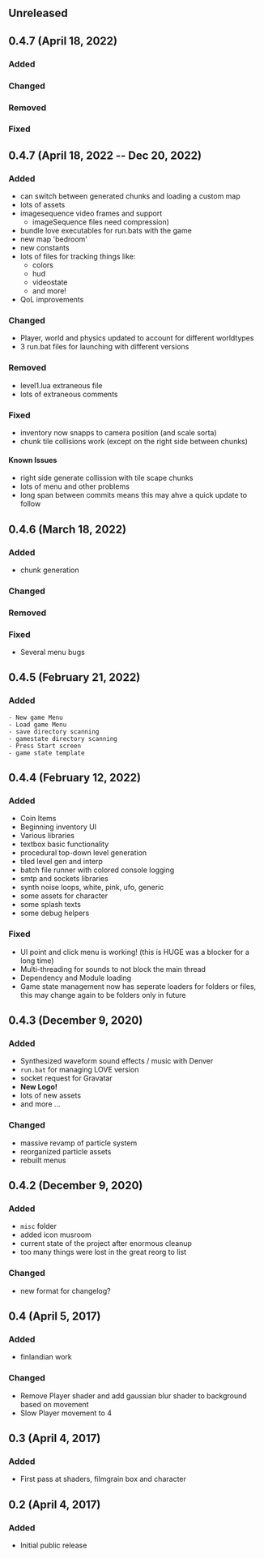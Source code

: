## Unreleased
## 0.4.7 (April 18, 2022)
### Added
### Changed
### Removed
### Fixed


## 0.4.7 (April 18, 2022 --  Dec 20, 2022)
### Added

- can switch between generated chunks and loading a custom map
- lots of assets
- imagesequence video frames and support
  - imageSequence files need compression)
- bundle love executables for run.bats with the game
- new map 'bedroom'
- new constants
- lots of files for tracking things like:
  - colors
  - hud
  - videostate
  - and more!
- QoL improvements

### Changed

- Player, world and physics updated to account for different worldtypes
- 3 run.bat files for launching with different versions

### Removed

- level1.lua extraneous file
- lots of extraneous comments

### Fixed

- inventory now snapps to camera position (and scale sorta)
- chunk tile collisions work (except on the right side between chunks)

#### Known Issues
- right side generate collission with tile scape chunks
- lots of menu and other problems
- long span between commits means this may ahve a quick update to follow

## 0.4.6 (March 18, 2022)

### Added

- chunk generation

### Changed
### Removed
### Fixed

- Several menu bugs


## 0.4.5 (February 21, 2022)

### Added
	- New game Menu
	- Load game Menu
	- save directory scanning
	- gamestate directory scanning
	- Press Start screen
	- game state template

## 0.4.4 (February 12, 2022)

### Added

- Coin Items
- Beginning inventory UI
- Various libraries
- textbox basic functionality
- procedural top-down level generation
- tiled level gen and interp
- batch file runner with colored console logging
- smtp and sockets libraries
- synth noise loops, white, pink, ufo, generic
- some assets for character
- some splash texts
- some debug helpers

### Fixed

- UI point and click menu is working! (this is HUGE was a blocker for a long time)
- Multi-threading for sounds to not block the main thread
- Dependency and Module loading
- Game state management now has seperate loaders for folders or files, this may change again to be folders only in future

## 0.4.3 (December 9, 2020)

### Added

- Synthesized waveform sound effects / music with Denver
- `run.bat` for managing LOVE version
- socket request for Gravatar
- **New Logo!**
- lots of new assets
- and more ...

### Changed

- massive revamp of particle system
- reorganized particle assets
- rebuilt menus

## 0.4.2 (December 9, 2020)

### Added
- `misc` folder
- added icon musroom
- current state of the project after enormous cleanup
- too many things were lost in the great reorg to list

### Changed
- new format for changelog?

## 0.4 (April 5, 2017)

### Added
- finlandian work

### Changed

* Remove Player shader and add gaussian blur shader to background based on movement
* Slow Player movement to 4

## 0.3 (April 4, 2017)

### Added

* First pass at shaders, filmgrain box and character

## 0.2 (April 4, 2017)

### Added

* Initial public release
